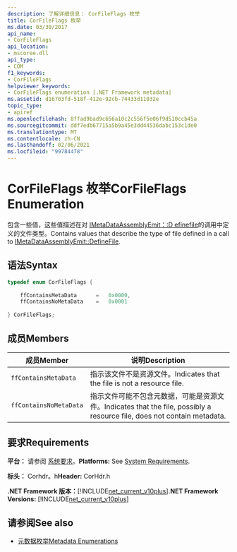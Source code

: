 ```yaml
---
description: 了解详细信息： CorFileFlags 枚举
title: CorFileFlags 枚举
ms.date: 03/30/2017
api_name:
- CorFileFlags
api_location:
- mscoree.dll
api_type:
- COM
f1_keywords:
- CorFileFlags
helpviewer_keywords:
- CorFileFlags enumeration [.NET Framework metadata]
ms.assetid: d16703fd-518f-412e-92cb-74433d11032e
topic_type:
- apiref
ms.openlocfilehash: 8ffad9bad9c656a10c2c556f5e06f9d510ccb45a
ms.sourcegitcommit: ddf7edb67715a5b9a45e3dd44536dabc153c1de0
ms.translationtype: MT
ms.contentlocale: zh-CN
ms.lasthandoff: 02/06/2021
ms.locfileid: "99784478"
---
```

# <a name="corfileflags-enumeration"></a><span data-ttu-id="057d0-103">CorFileFlags 枚举</span><span class="sxs-lookup"><span data-stu-id="057d0-103">CorFileFlags Enumeration</span></span>

<span data-ttu-id="057d0-104">包含一些值，这些值描述在对 [IMetaDataAssemblyEmit：:D efinefile](imetadataassemblyemit-definefile-method.md)的调用中定义的文件类型。</span><span class="sxs-lookup"><span data-stu-id="057d0-104">Contains values that describe the type of file defined in a call to [IMetaDataAssemblyEmit::DefineFile](imetadataassemblyemit-definefile-method.md).</span></span>  
  
## <a name="syntax"></a><span data-ttu-id="057d0-105">语法</span><span class="sxs-lookup"><span data-stu-id="057d0-105">Syntax</span></span>  
  
```cpp  
typedef enum CorFileFlags {  
  
    ffContainsMetaData      =   0x0000,  
    ffContainsNoMetaData    =   0x0001  
  
} CorFileFlags;  
```  
  
## <a name="members"></a><span data-ttu-id="057d0-106">成员</span><span class="sxs-lookup"><span data-stu-id="057d0-106">Members</span></span>  
  
|<span data-ttu-id="057d0-107">成员</span><span class="sxs-lookup"><span data-stu-id="057d0-107">Member</span></span>|<span data-ttu-id="057d0-108">说明</span><span class="sxs-lookup"><span data-stu-id="057d0-108">Description</span></span>|  
|------------|-----------------|  
|`ffContainsMetaData`|<span data-ttu-id="057d0-109">指示该文件不是资源文件。</span><span class="sxs-lookup"><span data-stu-id="057d0-109">Indicates that the file is not a resource file.</span></span>|  
|`ffContainsNoMetaData`|<span data-ttu-id="057d0-110">指示文件可能不包含元数据，可能是资源文件。</span><span class="sxs-lookup"><span data-stu-id="057d0-110">Indicates that the file, possibly a resource file, does not contain metadata.</span></span>|  
  
## <a name="requirements"></a><span data-ttu-id="057d0-111">要求</span><span class="sxs-lookup"><span data-stu-id="057d0-111">Requirements</span></span>  

 <span data-ttu-id="057d0-112">**平台：** 请参阅 [系统要求](../../get-started/system-requirements.md)。</span><span class="sxs-lookup"><span data-stu-id="057d0-112">**Platforms:** See [System Requirements](../../get-started/system-requirements.md).</span></span>  
  
 <span data-ttu-id="057d0-113">**标头：** Corhdr。h</span><span class="sxs-lookup"><span data-stu-id="057d0-113">**Header:** CorHdr.h</span></span>  
  
 <span data-ttu-id="057d0-114">**.NET Framework 版本：**[!INCLUDE[net_current_v10plus](../../../../includes/net-current-v10plus-md.md)]</span><span class="sxs-lookup"><span data-stu-id="057d0-114">**.NET Framework Versions:** [!INCLUDE[net_current_v10plus](../../../../includes/net-current-v10plus-md.md)]</span></span>  
  
## <a name="see-also"></a><span data-ttu-id="057d0-115">请参阅</span><span class="sxs-lookup"><span data-stu-id="057d0-115">See also</span></span>

- [<span data-ttu-id="057d0-116">元数据枚举</span><span class="sxs-lookup"><span data-stu-id="057d0-116">Metadata Enumerations</span></span>](metadata-enumerations.md)
